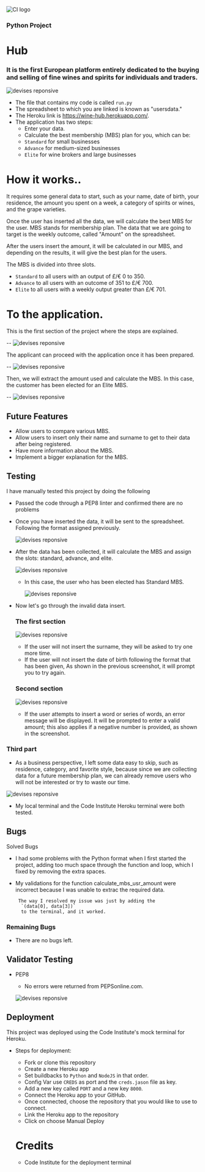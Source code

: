![CI logo](https://codeinstitute.s3.amazonaws.com/fullstack/ci_logo_small.png)



### Python Project

# Hub
### It is the first European platform entirely dedicated to the buying and selling of fine wines and spirits for individuals and traders.
![devises reponsive](/asset/images/iu.responcy.png)

* The file that contains my code is called `run.py`
* The spreadsheet to which you are linked is known as "usersdata."
* The Heroku link is https://wine-hub.herokuapp.com/.
* The application has two steps:
    - Enter your data.
    - Calculate the best membership (MBS) plan for you,
    which can be:
   - `Standard` for small businesses
   - `Advance` for medium-sized businesses
   - `Elite` for wine brokers and large businesses


# How it works..
 It requires some general data to start, such as your name, date of birth, your residence, the amount you spent on a week, a category of spirits or wines, and the grape varieties.

Once the user has inserted all the data, we will calculate the best MBS for the user.
MBS stands for membership plan.
The data that we are going to target is the weekly outcome, called "Amount" on the spreadsheet.

After the users insert the amount, it will be calculated in our MBS, and depending on the results, it will give the best plan for the users.

The MBS is divided into three slots.
- `Standard` to all users with an output of £/€ 0 to 350.
- `Advance` to all users with an outcome of 351 to £/€ 700.
- `Elite` to all users with a weekly output greater than £/€ 701.


# To the application.
This is the first section of the project where the steps are explained.

  -- ![devises reponsive](/asset/images/blueprint.png)

The applicant can proceed with the application once it has been prepared.

--  ![devises reponsive](/asset/images/app.start.png)

Then, we will extract the amount used and calculate the MBS.
In this case, the customer has been elected for an Elite MBS.

-- ![devises reponsive](/asset/images/mbs.png)

## Future Features

* Allow users to compare various MBS.
* Allow users to insert only their name and surname to get to their data after being registered.
* Have more information about the MBS.
* Implement a bigger explanation for the MBS.

## Testing

I have manually tested this project by doing the following

- Passed the code through a PEP8 linter and confirmed there are no problems

- Once you have inserted the data, it will be sent to the spreadsheet.
Following the format assigned previously.

   ![devises reponsive](/asset/images/info.sheet.png)

- After the data has been collected, it will calculate the MBS and assign the slots: standard, advance, and elite.

   ![devises reponsive](/asset/images/mbs.sheets.png)

   - In this case, the user who has been elected has Standard MBS.

      ![devises reponsive](/asset/images/mbs.calc.png)


- Now let's go through the invalid data insert.
   ### The first section
   ![devises reponsive](/asset/images/testing.png)
   
  - If the user will not insert the surname, they will be 
    asked to try one more time.
  - If the user will not insert the date of birth following 
   the format that has been given,
   As shown in the previous screenshot, it will prompt you to try again.

  ### Second section

   ![devises reponsive](/asset/images/testing1.png)

    - If the user attempts to insert a word or series of words, an error message will be displayed.
    It will be prompted to enter a valid amount; this also applies if a negative number is provided, as shown in the screenshot.




### Third part
  - As a business perspective, I left some data easy to skip, such as residence, category, and favorite style, because since we are collecting data for a future membership plan, we can already remove users who will not be interested or try to waste our time.
  
  ![devises reponsive](/asset/images/testing2.png)    



- My local terminal and the Code Institute Heroku terminal were both tested.

## Bugs

  Solved Bugs

- I had some problems with the Python format when I first started the project, adding too much space through the function and loop, which I fixed by removing the extra spaces.


- My validations for the function calculate_mbs_usr_amount were incorrect because I was unable to extrac the required data.

    
       The way I resolved my issue was just by adding the
        `(data[0], data[3])`
        to the terminal, and it worked.

 ### Remaining Bugs
  * There are no bugs left.       


## Validator Testing
  - PEP8
      -  No errors were returned from PEPSonline.com.


      ![devises reponsive](asset/images/pep8c.png)


## Deployment

This project was deployed using the Code Institute's mock terminal for Heroku.

* Steps for deployment:
  - Fork or clone this repository
  - Create a new Heroku app
  - Set buildbacks to `Python` and `NodeJS` in that order.
  - Config Var use `CREDS` as port and the `creds.jason` file as key.
  - Add a new key called `PORT` and a new key `8000`.
  - Connect the Heroku app to your GitHub.
  - Once connected, choose the repository that you would like to use to connect.
  - Link the Heroku app to the repository
  - Click on choose Manual Deploy


  # Credits
   * Code Institute for the deployment terminal
